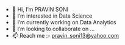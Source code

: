 - 👋 Hi, I’m PRAVIN SONI
- 👀 I’m interested in Data Science
- 🌱 I’m currently working on Data Analytics
- 💞️ I’m looking to collaborate on ...
- 📫 Reach me :- pravin_soni13@yahoo.com

<!---
PRAVINSONI13/PRAVINSONI13 is a ✨ special ✨ repository because its `README.md` (this file) appears on your GitHub profile.
You can click the Preview link to take a look at your changes.
--->
